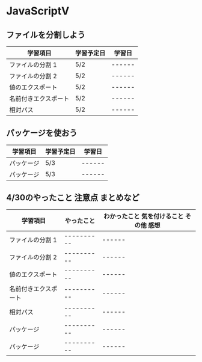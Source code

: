 # JavaScriptⅤ

## ファイルを分割しよう

| 学習項目             | 学習予定日 | 学習日 |
| -------------------- | ---------- | ------ |
| ファイルの分割 1     | 5/2      | ------ |
| ファイルの分割 2     | 5/2      | ------ |
| 値のエクスポート     | 5/2      | ------ |
| 名前付きエクスポート | 5/2      | ------ |
| 相対パス             | 5/2      | ------ |

## パッケージを使おう

| 学習項目             | 学習予定日 | 学習日 |
| -------------------- | ---------- | ------ |
| パッケージ           | 5/3      | ------ |
| パッケージ           | 5/3      | ------ |

## 4/30のやったこと 注意点 まとめなど

| 学習項目             | やったこと | わかったこと 気を付けること その他 感想 |
| -------------------- | ---------- | --------------------------------------- |
| ファイルの分割 1     | ---------- | ------                                  |
| ファイルの分割 2     | ---------- | ------                                  |
| 値のエクスポート     | ---------- | ------                                  |
| 名前付きエクスポート | ---------- | ------                                  |
| 相対パス             | ---------- | ------                                  |
| パッケージ           | ---------- | ------                                  |
| パッケージ           | ---------- | ------                                  |
